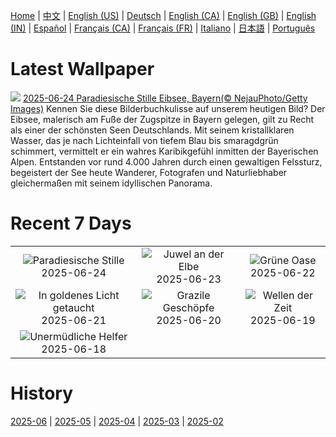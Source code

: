 [Home](../README.md) | [中文](zh-CN.md) | [English (US)](en-US.md) | [Deutsch](de-DE.md) | [English (CA)](en-CA.md) | [English (GB)](en-GB.md) | [English (IN)](en-IN.md) | [Español](es-ES.md) | [Français (CA)](fr-CA.md) | [Français (FR)](fr-FR.md) | [Italiano](it-IT.md) | [日本語](ja-JP.md) | [Português](pt-BR.md)

# Latest Wallpaper
![](https://www.bing.com/th?id=OHR.ScenicEibsee_DE-DE0418956156_UHD.jpg)
[2025-06-24 Paradiesische Stille Eibsee, Bayern(© NejauPhoto/Getty Images)](https://www.bing.com/th?id=OHR.ScenicEibsee_DE-DE0418956156_UHD.jpg)
Kennen Sie diese Bilderbuchkulisse auf unserem heutigen Bild? Der Eibsee, malerisch am Fuße der Zugspitze in Bayern gelegen, gilt zu Recht als einer der schönsten Seen Deutschlands. Mit seinem kristallklaren Wasser, das je nach Lichteinfall von tiefem Blau bis smaragdgrün schimmert, vermittelt er ein wahres Karibikgefühl inmitten der Bayerischen Alpen. Entstanden vor rund 4.000 Jahren durch einen gewaltigen Felssturz, begeistert der See heute Wanderer, Fotografen und Naturliebhaber gleichermaßen mit seinem idyllischen Panorama.

# Recent 7 Days
|  |  |  |
|:---:|:---:|:---:|
| ![](https://www.bing.com/th?id=OHR.ScenicEibsee_DE-DE0418956156_400x240.jpg "Paradiesische Stille") 2025-06-24 | ![](https://www.bing.com/th?id=OHR.DresdenElbe_DE-DE5406785601_400x240.jpg "Juwel an der Elbe") 2025-06-23 | ![](https://www.bing.com/th?id=OHR.AmazonEcuador_DE-DE0206747669_400x240.jpg "Grüne Oase") 2025-06-22 |
| ![](https://www.bing.com/th?id=OHR.IcelandSolstice_DE-DE8326410119_400x240.jpg "In goldenes Licht getaucht") 2025-06-21 | ![](https://www.bing.com/th?id=OHR.SerengetiGiraffe_DE-DE4851504112_400x240.jpg "Grazile Geschöpfe") 2025-06-20 | ![](https://www.bing.com/th?id=OHR.WinterBegins_DE-DE2019737039_400x240.jpg "Wellen der Zeit") 2025-06-19 |
| ![](https://www.bing.com/th?id=OHR.AsianSwallowtail_DE-DE9625151337_400x240.jpg "Unermüdliche Helfer") 2025-06-18 |  |  |

# History
[2025-06](../archives/wallpaper/de-DE/w_2025_06.md) | [2025-05](../archives/wallpaper/de-DE/w_2025_05.md) | [2025-04](../archives/wallpaper/de-DE/w_2025_04.md) | [2025-03](../archives/wallpaper/de-DE/w_2025_03.md) | [2025-02](../archives/wallpaper/de-DE/w_2025_02.md)

